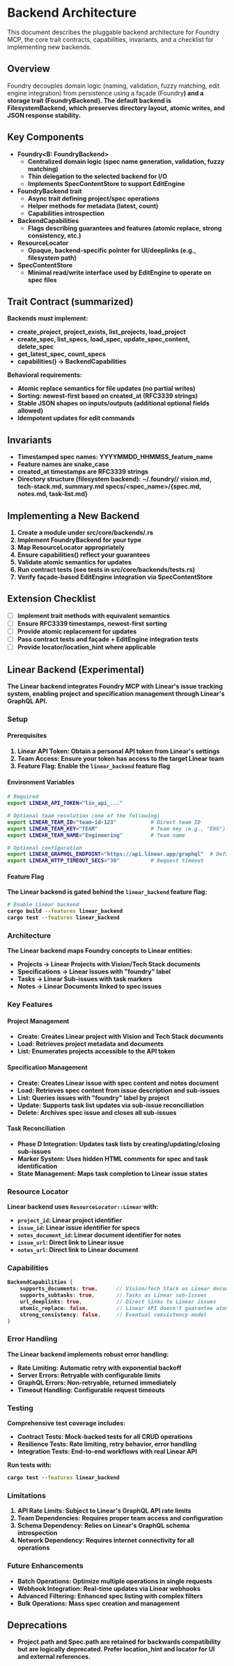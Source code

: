 # Backend Architecture

This document describes the pluggable backend architecture for Foundry MCP, the core trait contracts, capabilities, invariants, and a checklist for implementing new backends.

## Overview

Foundry decouples domain logic (naming, validation, fuzzy matching, edit engine integration) from persistence using a façade (Foundry<B>) and a storage trait (FoundryBackend). The default backend is FilesystemBackend, which preserves directory layout, atomic writes, and JSON response stability.

## Key Components

- Foundry<B: FoundryBackend>
  - Centralized domain logic (spec name generation, validation, fuzzy matching)
  - Thin delegation to the selected backend for I/O
  - Implements SpecContentStore to support EditEngine
- FoundryBackend trait
  - Async trait defining project/spec operations
  - Helper methods for metadata (latest, count)
  - Capabilities introspection
- BackendCapabilities
  - Flags describing guarantees and features (atomic replace, strong consistency, etc.)
- ResourceLocator
  - Opaque, backend-specific pointer for UI/deeplinks (e.g., filesystem path)
- SpecContentStore
  - Minimal read/write interface used by EditEngine to operate on spec files

## Trait Contract (summarized)

Backends must implement:

- create_project, project_exists, list_projects, load_project
- create_spec, list_specs, load_spec, update_spec_content, delete_spec
- get_latest_spec, count_specs
- capabilities() -> BackendCapabilities

Behavioral requirements:

- Atomic replace semantics for file updates (no partial writes)
- Sorting: newest-first based on created_at (RFC3339 strings)
- Stable JSON shapes on inputs/outputs (additional optional fields allowed)
- Idempotent updates for edit commands

## Invariants

- Timestamped spec names: YYYYMMDD_HHMMSS_feature_name
- Feature names are snake_case
- created_at timestamps are RFC3339 strings
- Directory structure (filesystem backend):
  ~/.foundry/<project>/
  vision.md, tech-stack.md, summary.md
  specs/<spec_name>/{spec.md, notes.md, task-list.md}

## Implementing a New Backend

1. Create a module under src/core/backends/<name>.rs
2. Implement FoundryBackend for your type
3. Map ResourceLocator appropriately
4. Ensure capabilities() reflect your guarantees
5. Validate atomic semantics for updates
6. Run contract tests (see tests in src/core/backends/tests.rs)
7. Verify façade-based EditEngine integration via SpecContentStore

## Extension Checklist

- [ ] Implement trait methods with equivalent semantics
- [ ] Ensure RFC3339 timestamps, newest-first sorting
- [ ] Provide atomic replacement for updates
- [ ] Pass contract tests and façade + EditEngine integration tests
- [ ] Provide locator/location_hint where applicable

## Linear Backend (Experimental)

The Linear backend integrates Foundry MCP with Linear's issue tracking system, enabling project and specification management through Linear's GraphQL API.

### Setup

#### Prerequisites

1. **Linear API Token**: Obtain a personal API token from Linear's settings
2. **Team Access**: Ensure your token has access to the target Linear team
3. **Feature Flag**: Enable the `linear_backend` feature flag

#### Environment Variables

```bash
# Required
export LINEAR_API_TOKEN="lin_api_..."

# Optional team resolution (one of the following)
export LINEAR_TEAM_ID="team-id-123"           # Direct team ID
export LINEAR_TEAM_KEY="TEAM"                 # Team key (e.g., "ENG")
export LINEAR_TEAM_NAME="Engineering"         # Team name

# Optional configuration
export LINEAR_GRAPHQL_ENDPOINT="https://api.linear.app/graphql"  # Default endpoint
export LINEAR_HTTP_TIMEOUT_SECS="30"          # Request timeout
```

#### Feature Flag

The Linear backend is gated behind the `linear_backend` feature flag:

```bash
# Enable Linear backend
cargo build --features linear_backend
cargo test --features linear_backend
```

### Architecture

The Linear backend maps Foundry concepts to Linear entities:

- **Projects** → Linear Projects with Vision/Tech Stack documents
- **Specifications** → Linear Issues with "foundry" label
- **Tasks** → Linear Sub-issues with task markers
- **Notes** → Linear Documents linked to spec issues

### Key Features

#### Project Management

- **Create**: Creates Linear project with Vision and Tech Stack documents
- **Load**: Retrieves project metadata and documents
- **List**: Enumerates projects accessible to the API token

#### Specification Management

- **Create**: Creates Linear issue with spec content and notes document
- **Load**: Retrieves spec content from issue description and sub-issues
- **List**: Queries issues with "foundry" label by project
- **Update**: Supports task list updates via sub-issue reconciliation
- **Delete**: Archives spec issue and closes all sub-issues

#### Task Reconciliation

- **Phase D Integration**: Updates task lists by creating/updating/closing sub-issues
- **Marker System**: Uses hidden HTML comments for spec and task identification
- **State Management**: Maps task completion to Linear issue states

### Resource Locator

Linear backend uses `ResourceLocator::Linear` with:

- `project_id`: Linear project identifier
- `issue_id`: Linear issue identifier for specs
- `notes_document_id`: Linear document identifier for notes
- `issue_url`: Direct link to Linear issue
- `notes_url`: Direct link to Linear document

### Capabilities

```rust
BackendCapabilities {
    supports_documents: true,      // Vision/Tech Stack as Linear documents
    supports_subtasks: true,       // Tasks as Linear sub-issues
    url_deeplinks: true,           // Direct links to Linear issues
    atomic_replace: false,         // Linear API doesn't guarantee atomicity
    strong_consistency: false,     // Eventual consistency model
}
```

### Error Handling

The Linear backend implements robust error handling:

- **Rate Limiting**: Automatic retry with exponential backoff
- **Server Errors**: Retryable with configurable limits
- **GraphQL Errors**: Non-retryable, returned immediately
- **Timeout Handling**: Configurable request timeouts

### Testing

Comprehensive test coverage includes:

- **Contract Tests**: Mock-backed tests for all CRUD operations
- **Resilience Tests**: Rate limiting, retry behavior, error handling
- **Integration Tests**: End-to-end workflows with real Linear API

Run tests with:

```bash
cargo test --features linear_backend
```

### Limitations

1. **API Rate Limits**: Subject to Linear's GraphQL API rate limits
2. **Team Dependencies**: Requires proper team access and configuration
3. **Schema Dependency**: Relies on Linear's GraphQL schema introspection
4. **Network Dependency**: Requires internet connectivity for all operations

### Future Enhancements

- **Batch Operations**: Optimize multiple operations in single requests
- **Webhook Integration**: Real-time updates via Linear webhooks
- **Advanced Filtering**: Enhanced spec listing with complex filters
- **Bulk Operations**: Mass spec creation and management

## Deprecations

- Project.path and Spec.path are retained for backwards compatibility but are logically deprecated. Prefer location_hint and locator for UI and external references.
